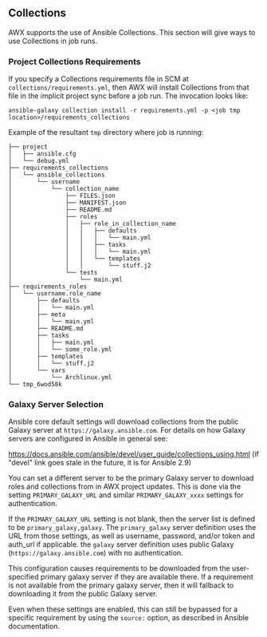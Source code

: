 ## Collections

AWX supports the use of Ansible Collections. This section will give ways to use Collections in job runs.

### Project Collections Requirements

If you specify a Collections requirements file in SCM at `collections/requirements.yml`,
then AWX will install Collections from that file in the implicit project sync
before a job run. The invocation looks like:

```
ansible-galaxy collection install -r requirements.yml -p <job tmp location>/requirements_collections
```

Example of the resultant `tmp` directory where job is running:

```
├── project
│   ├── ansible.cfg
│   └── debug.yml
├── requirements_collections
│   └── ansible_collections
│       └── username
│           └── collection_name
│               ├── FILES.json
│               ├── MANIFEST.json
│               ├── README.md
│               ├── roles
│               │   ├── role_in_collection_name
│               │   │   ├── defaults
│               │   │   │   └── main.yml
│               │   │   ├── tasks
│               │   │   │   └── main.yml
│               │   │   └── templates
│               │   │       └── stuff.j2
│               └── tests
│                   └── main.yml
├── requirements_roles
│   └── username.role_name
│       ├── defaults
│       │   └── main.yml
│       ├── meta
│       │   └── main.yml
│       ├── README.md
│       ├── tasks
│       │   ├── main.yml
│       │   └── some_role.yml
│       ├── templates
│       │   └── stuff.j2
│       └── vars
│           └── Archlinux.yml
└── tmp_6wod58k

```

### Galaxy Server Selection

Ansible core default settings will download collections from the public
Galaxy server at `https://galaxy.ansible.com`. For details on
how Galaxy servers are configured in Ansible in general see:

https://docs.ansible.com/ansible/devel/user_guide/collections_using.html
(if "devel" link goes stale in the future, it is for Ansible 2.9)

You can set a different server to be the primary Galaxy server to download
roles and collections from in AWX project updates.
This is done via the setting `PRIMARY_GALAXY_URL` and similar
`PRIMARY_GALAXY_xxxx` settings for authentication.

If the `PRIMARY_GALAXY_URL` setting is not blank, then the server list is defined
to be `primary_galaxy,galaxy`. The `primary_galaxy` server definition uses the URL
from those settings, as well as username, password, and/or token and auth_url if applicable.
the `galaxy` server definition uses public Galaxy (`https://galaxy.ansible.com`)
with no authentication.

This configuration causes requirements to be downloaded from the user-specified
primary galaxy server if they are available there. If a requirement is
not available from the primary galaxy server, then it will fallback to
downloading it from the public Galaxy server.

Even when these settings are enabled, this can still be bypassed for a specific
requirement by using the `source:` option, as described in Ansible documentation.
